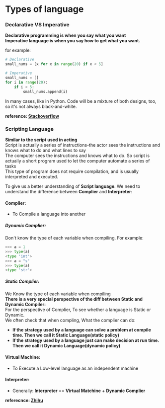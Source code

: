 # Types of language

### Declarative VS Imperative
**Declarative programming is when you say what you want<br>Imperative language is when you say how to get what you want.**

for example:
```python
# Declarative
small_nums = [x for x in range(20) if x < 5]

# Imperative
small_nums = []
for i in range(20):
    if i < 5:
        small_nums.append(i)
```

In many cases, like in Python. Code will be a mixture of both designs, too, so it's not always black-and-white.

**reference: [Stackoverflow](https://stackoverflow.com/questions/1784664/what-is-the-difference-between-declarative-and-imperative-programming)**
### Scripting Language
**Similar to the script used in acting**<br>Script is actually a series of instructions-the actor sees the instructions and knows what to do and what lines to say<br>The computer sees the instructions and knows what to do. So script is actually a short program used to let the computer automate a series of tasks<br> This type of program does not require compilation, and is usually interpreted and executed.

To give us a better understanding of **Script language**. We need to understand the difference between **Complier** and **Interpreter**:
#### Complier:
* To Compile a language into another
##### Dynamic Complier:
Don't know the type of each variable when compiling. For example:
```python
>>> a = 1
>>> type(a)
<type 'int'>
>>> a = "s"
>>> type(a)
<type 'str'>
```
##### Static Complier:
We Know the type of each variable when compiling<br>
**There is a very special perspective of the diff between Static and Dynamic Compiler:<br>**
For the perspective of Complier, To see whether a language is Static or Dynamic.<br>We often check that when compling, What the complier can do:<br>
* **If the strategy used by a language can solve a problem at compile time. Then we call it Static Language(static policy)**
* **If the strategy used by a language just can make decision at run time. Then we call it Dynamic Language(dynamic policy)**




#### Virtual Machine:
* To Execute a Low-level language as an independent machine

#### Interpreter:
* Generally: **Interpreter** == **Virtual Matchine** + **Dynamic Complier** 

**referecnce: [Zhihu](https://www.zhihu.com/question/30072490/answer/992222309)**

